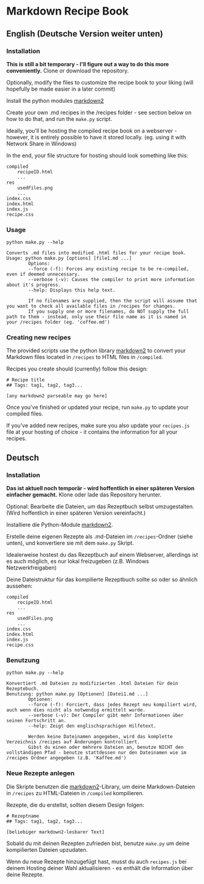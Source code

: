 # Markdown Recipe Book

## English (Deutsche Version weiter unten)

### Installation
**This is still a bit temporary - I'll figure out a way to do this more conveniently.**
Clone or download the repository.

Optionally, modify the files to customize the recipe book to your liking (will hopefully be made easier in a later commit)

Install the python modules [markdown2](https://pypi.org/project/markdown2/)

Create your own .md recipes in the /recipes folder - see section below on how to do that, and run the `make.py` script.

Ideally, you'll be hosting the compiled recipe book on a webserver - however, it is entirely possible to have it stored locally. (eg. using it with Network Share in Windows)

In the end, your file structure for hosting should look something like this:
```
compiled
	recipeID.html
	...
res
	usedFiles.png
	...
index.css
index.html
index.js
recipe.css
```

### Usage
```
python make.py --help

Converts .md files into modified .html files for your recipe book.
Usage: python make.py [options] [file1.md ...]
        Options:
        --force (-f): Forces any existing recipe to be re-compiled, even if deemed unnecessary.
        --verbose (-v): Causes the compiler to print more information about it's progress.
        --help: Displays this help text.

        If no filenames are supplied, then the script will assume that you want to check all available files in /recipes for changes.
        If you supply one or more filenames, do NOT supply the full path to them - instead, only use their file name as it is named in your /recipes folder (eg. 'coffee.md')
```

### Creating new recipes
The provided scripts use the python library [markdown2](https://github.com/trentm/python-markdown2) to convert your Markdown files located in `/recipes` to HTML files in `/compiled`.

Recipes you create should (currently) follow this design:
```
# Recipe title
## Tags: tag1, tag2, tag3...

[any markdown2 parseable may go here]
```

Once you've finished or updated your recipe, run `make.py` to update your compiled files.

If you've added new recipes, make sure you also update your `recipes.js` file at your hosting of choice - it contains the information for all your recipes.



## Deutsch

### Installation
**Das ist aktuell noch temporär - wird hoffentlich in einer späteren Version einfacher gemacht.**
Klone oder lade das Repository herunter.

Optional: Bearbeite die Dateien, um das Rezeptbuch selbst umzugestalten. (Wird hoffentlich in einer späteren Version vereinfacht.)

Installiere die Python-Module [markdown2](https://pypi.org/project/markdown2/).

Erstelle deine eigenen Rezepte als .md-Dateien im `/recipes`-Ordner (siehe unten), und konvertiere sie mit dem `make.py` Skript.

Idealerweise hostest du das Rezeptbuch auf einem Webserver, allerdings ist es auch möglich, es nur lokal freizugeben (z.B. Windows Netzwerkfreigaben)

Deine Dateistruktur für das kompilierte Rezeptbuch sollte so oder so ähnlich aussehen:
```
compiled
	recipeID.html
	...
res
	usedFiles.png
	...
index.css
index.html
index.js
recipe.css
```

### Benutzung
```
python make.py --help

Konvertiert .md Dateien zu modifizierten .html Dateien für dein Rezeptebuch.
Benutzung: python make.py [Optionen] [Datei1.md ...]
        Optionen:
        --force (-f): Forciert, dass jedes Rezept neu kompiliert wird, auch wenn dies nicht als notwendig ermittelt wurde.
        --verbose (-v): Der Compiler gibt mehr Informationen über seinen Fortschritt an.
        --help: Zeigt den englischsprachigen Hilfetext.

        Werden keine Dateinamen angegeben, wird das komplette Verzeichnis /recipes auf Änderungen kontrolliert.
        Gibst du einen oder mehrere Dateien an, benutze NICHT den vollständigen Pfad - benutze stattdessen nur den Dateinamen wie im /recipes Ordner angegeben (z.B. 'Kaffee.md')
```

### Neue Rezepte anlegen
Die Skripte benutzen die [markdown2](https://github.com/trentm/python-markdown2)-Library, um deine Markdown-Dateien in `/recipes` zu HTML-Dateien in `/compiled` kompilieren.

Rezepte, die du erstellst, sollten diesem Design folgen:
```
# Rezeptname
## Tags: tag1, tag2, tag3...

[beliebiger markdown2-lesbarer Text]
```

Sobald du mit deinen Rezepten zufrieden bist, benutze `make.py` um deine kompilierten Dateien upzudaten.

Wenn du neue Rezepte hinzugefügt hast, musst du auch `recipes.js` bei deinem Hosting deiner Wahl aktualisieren - es enthält die Information über deine Rezepte.

